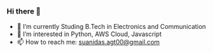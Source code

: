 ### Hi there 👋


- 🔭 I’m currently Studing B.Tech in Electronics and Communication
- 👀 I’m interested in Python, AWS Cloud, Javascript
- 📫 How to reach me: suanidas.agt00@gmail.com


